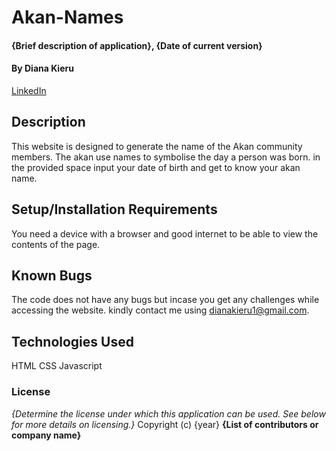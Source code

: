 # Akan-Names
#### {Brief description of application}, {Date of current version}
#### By Diana Kieru
<a href ="linkedin.com/in/diana-kieru-a71770227">LinkedIn</a>

## Description
This website is designed to generate the name of the Akan community members. The akan use names to symbolise the day a person was born. in the provided space input your date of birth and get to know your akan name. 
## Setup/Installation Requirements
You need a device with a browser and good internet to be able to view the contents of the page.

## Known Bugs
The code does not have any bugs but incase you get any challenges while accessing the website. kindly contact me using dianakieru1@gmail.com.
## Technologies Used
HTML
CSS
Javascript
### License
*{Determine the license under which this application can be used.  See below for more details on licensing.}*
Copyright (c) {year} **{List of contributors or company name}**